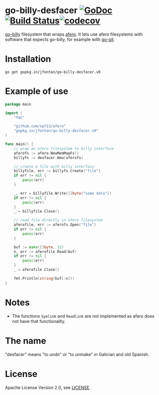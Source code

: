 # go-billy-desfacer [![GoDoc](https://godoc.org/gopkg.in/jfontan/go-billy-desfacer.v0?status.svg)](https://godoc.org/github.com/jfontan/go-billy-desfacer)[![Build Status](https://travis-ci.com/jfontan/go-billy-desfacer.svg?branch=master)](https://travis-ci.com/jfontan/go-billy-desfacer)[![codecov](https://codecov.io/gh/jfontan/go-billy-desfacer/branch/master/graph/badge.svg)](https://codecov.io/gh/jfontan/go-billy-desfacer)

[go-billy](https://github.com/src-d/go-billy) filesystem that wraps [afero](https://github.com/spf13/afero). It lets use afero filesystems with software that expects go-billy, for example with [go-git](https://github.com/src-d/go-git).


# Installation

```
go get gopkg.in/jfontan/go-billy-desfacer.v0
```

# Example of use

```go
package main

import (
	"fmt"

	"github.com/spf13/afero"
	"gopkg.in/jfontan/go-billy-desfacer.v0"
)

func main() {
	// wrap an afero filesystem to billy interface
	aferofs := afero.NewMemMapFs()
	billyfs := desfacer.New(aferofs)

	// create a file with billy interface
	billyfile, err := billyfs.Create("file")
	if err != nil {
		panic(err)
	}

	_, err = billyfile.Write([]byte("some data"))
	if err != nil {
		panic(err)
	}
	_ = billyfile.Close()

	// read file directly in afero filesystem
	aferofile, err := aferofs.Open("file")
	if err != nil {
		panic(err)
	}

	buf := make([]byte, 32)
	n, err := aferofile.Read(buf)
	if err != nil {
		panic(err)
	}
	_ = aferofile.Close()

	fmt.Println(string(buf[:n]))
}
```

# Notes

* The functions `Symlink` and `Readlink` are not implemented as afero does not have that functionality.


# The name

"desfacer" means "to undo" or "to unmake" in Galician and old Spanish.

# License

Apache License Version 2.0, see [LICENSE](LICENSE).

